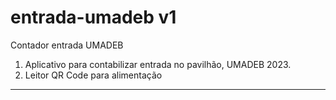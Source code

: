 # entrada-umadeb v1

Contador entrada UMADEB

1. Aplicativo para contabilizar entrada no pavilhão, UMADEB 2023.
2. Leitor QR Code para alimentação

---
